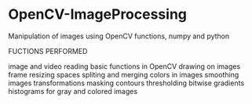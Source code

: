 # OpenCV-ImageProcessing
Manipulation of images using OpenCV functions, numpy and python

FUCTIONS PERFORMED

image and video reading
basic functions in OpenCV
drawing on images
frame resizing
spaces
spliting and merging colors in images
smoothing images
transformations
masking
contours
thresholding
bitwise
gradients
histograms for gray and colored images
